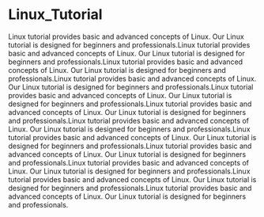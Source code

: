 # Linux_Tutorial
Linux tutorial provides basic and advanced concepts of Linux. Our Linux tutorial is designed for beginners and professionals.Linux tutorial provides basic and advanced concepts of Linux. Our Linux tutorial is designed for beginners and professionals.Linux tutorial provides basic and advanced concepts of Linux. Our Linux tutorial is designed for beginners and professionals.Linux tutorial provides basic and advanced concepts of Linux. Our Linux tutorial is designed for beginners and professionals.Linux tutorial provides basic and advanced concepts of Linux. Our Linux tutorial is designed for beginners and professionals.Linux tutorial provides basic and advanced concepts of Linux. Our Linux tutorial is designed for beginners and professionals.Linux tutorial provides basic and advanced concepts of Linux. Our Linux tutorial is designed for beginners and professionals.Linux tutorial provides basic and advanced concepts of Linux. Our Linux tutorial is designed for beginners and professionals.Linux tutorial provides basic and advanced concepts of Linux. Our Linux tutorial is designed for beginners and professionals.Linux tutorial provides basic and advanced concepts of Linux. Our Linux tutorial is designed for beginners and professionals.Linux tutorial provides basic and advanced concepts of Linux. Our Linux tutorial is designed for beginners and professionals.Linux tutorial provides basic and advanced concepts of Linux. Our Linux tutorial is designed for beginners and professionals.
